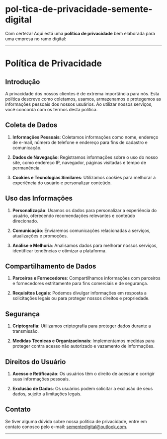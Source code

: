 # pol-tica-de-privacidade-semente-digital
Com certeza! Aqui está uma **política de privacidade** bem elaborada para uma empresa no ramo digital:

---

# Política de Privacidade

## Introdução

A privacidade dos nossos clientes é de extrema importância para nós. Esta política descreve como coletamos, usamos, armazenamos e protegemos as informações pessoais dos nossos usuários. Ao utilizar nossos serviços, você concorda com os termos desta política.

## Coleta de Dados

1. **Informações Pessoais**: Coletamos informações como nome, endereço de e-mail, número de telefone e endereço para fins de cadastro e comunicação.

2. **Dados de Navegação**: Registramos informações sobre o uso do nosso site, como endereço IP, navegador, páginas visitadas e tempo de permanência.

3. **Cookies e Tecnologias Similares**: Utilizamos cookies para melhorar a experiência do usuário e personalizar conteúdo.

## Uso das Informações

1. **Personalização**: Usamos os dados para personalizar a experiência do usuário, oferecendo recomendações relevantes e conteúdo direcionado.

2. **Comunicação**: Enviaremos comunicações relacionadas a serviços, atualizações e promoções.

3. **Análise e Melhoria**: Analisamos dados para melhorar nossos serviços, identificar tendências e otimizar a plataforma.

## Compartilhamento de Dados

1. **Parceiros e Fornecedores**: Compartilhamos informações com parceiros e fornecedores estritamente para fins comerciais e de segurança.

2. **Requisitos Legais**: Podemos divulgar informações em resposta a solicitações legais ou para proteger nossos direitos e propriedade.

## Segurança

1. **Criptografia**: Utilizamos criptografia para proteger dados durante a transmissão.

2. **Medidas Técnicas e Organizacionais**: Implementamos medidas para proteger contra acesso não autorizado e vazamento de informações.

## Direitos do Usuário

1. **Acesso e Retificação**: Os usuários têm o direito de acessar e corrigir suas informações pessoais.

2. **Exclusão de Dados**: Os usuários podem solicitar a exclusão de seus dados, sujeito a limitações legais.

## Contato

Se tiver alguma dúvida sobre nossa política de privacidade, entre em contato conosco pelo e-mail: sementedigital@outlook.com.

---
